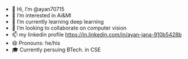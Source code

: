 - 👋 Hi, I’m @ayan70715
- 👀 I’m interested in Ai&Ml
- 🌱 I’m currently learning deep learning 
- 💞️ I’m looking to collaborate on computer vision 
- 📫 my linkedin profile https://in.linkedin.com/in/ayan-jana-910b5428b
- 😄 Pronouns: he/his
- 🎓 Currently persuing BTech. in CSE

<!---
ayan70715/ayan70715 is a ✨ special ✨ repository because its `README.md` (this file) appears on your GitHub profile.
You can click the Preview link to take a look at your changes.
--->
